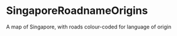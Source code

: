 SingaporeRoadnameOrigins
========================

A map of Singapore, with roads colour-coded for language of origin
